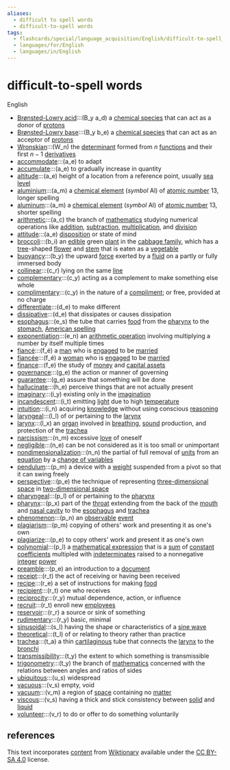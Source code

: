 ```yaml
---
aliases:
  - difficult to spell words
  - difficult-to-spell words
tags:
  - flashcards/special/language_acquisition/English/difficult-to-spell_words
  - languages/for/English
  - languages/in/English
---
```


# difficult-to-spell words

English

- [Brønsted-Lowry acid](https://en.wiktionary.org/wiki/Brønsted-Lowry_acid):::(B_y a_d) a [chemical species](../../../general/chemical%20species.md) that can act as a donor of [protons](../../../general/proton.md)
- [Brønsted-Lowry base](https://en.wiktionary.org/wiki/Brønsted-Lowry_base):::(B_y b_e) a [chemical species](../../../general/chemical%20species.md) that can act as an acceptor of [protons](../../../general/proton.md)
- [Wronskian](https://en.wiktionary.org/wiki/Wronskian):::(W_n) the [determinant](../../../general/deteriminant.md) formed from $n$ [functions](../../../general/function%20(mathematics).md) and their first $n - 1$ [derivatives](../../../general/derivative.md)
- [accommodate](https://en.wiktionary.org/wiki/accommodate):::(a_e) to adapt
- [accumulate](https://en.wiktionary.org/wiki/accumulate):::(a_e) to gradually increase in quantity
- [altitude](https://en.wiktionary.org/wiki/altitude):::(a_e) height of a location from a reference point, usually [sea level](../../../general/sea%20level.md)
- [aluminium](https://en.wiktionary.org/wiki/aluminium):::(a_m) a [chemical element](../../../general/chemical%20element.md) (_symbol_ Al) of [atomic number](../../../general/atomic%20number.md) 13, longer spelling
- [aluminum](https://en.wiktionary.org/wiki/aluminum):::(a_m) a [chemical element](../../../general/chemical%20element.md) (_symbol_ Al) of [atomic number](../../../general/atomic%20number.md) 13, shorter spelling
- [arithmetic](https://en.wiktionary.org/wiki/arithmetic):::(a_c) the branch of [mathematics](../../../general/mathematics.md) studying numerical operations like [addition](../../../general/addition.md), [subtraction](../../../general/subtraction.md), [multiplication](../../../general/multiplication.md), and [division](../../../general/division%20(mathematics).md)
- [attitude](https://en.wiktionary.org/wiki/attitude):::(a_e) [disposition](../../../general/disposition.md) or state of mind
- [broccoli](https://en.wiktionary.org/wiki/broccoli):::(b_i) an [edible](../../../general/edible.md) green [plant](../../../general/plant.md) in the [cabbage family](../../../general/Brassicaceae.md), which has a [tree](../../../general/tree.md)-shaped [flower](../../../general/flower.md) and [stem](../../../general/stalk.md) that is eaten as a [vegetable](../../../general/vegetable.md)
- [buoyancy](https://en.wiktionary.org/wiki/buoyancy):::(b_y) the upward [force](../../../general/force.md) exerted by a [fluid](../../../general/fluid.md) on a partly or fully immersed body
- [collinear](https://en.wiktionary.org/wiki/collinear):::(c_r) lying on the same [line](../../../general/line%20(geometry).md)
- [complementary](https://en.wiktionary.org/wiki/complementary):::(c_y) acting as a complement to make something else whole
- [complimentary](https://en.wiktionary.org/wiki/complimentary):::(c_y) in the nature of a [compliment](../../../general/compliment.md); or free, provided at no charge
- [differentiate](https://en.wiktionary.org/wiki/differentiate):::(d_e) to make different
- [dissipative](https://en.wiktionary.org/wiki/dissipative):::(d_e) that dissipates or causes dissipation
- [esophagus](https://en.wiktionary.org/wiki/esophagus):::(e_s) the tube that carries [food](../../../general/food.md) from the [pharynx](../../../general/pharynx.md) to the [stomach](../../../general/stomach.md), [American spelling](../../../general/American%20and%20British%20English%20spelling%20differences.md)
- [exponentiation](https://en.wiktionary.org/wiki/exponentiation):::(e_n) an [arithmetic operation](../../../general/arithmetic.md) involving multiplying a number by itself multiple times
- [fiancé](https://en.wiktionary.org/wiki/fiancé):::(f_é) a [man](../../../general/man.md) who is [engaged](../../../general/engagement.md) to be [married](../../../general/marriage.md)
- [fiancée](https://en.wiktionary.org/wiki/fiancée):::(f_é) a [woman](../../../general/woman.md) who is [engaged](../../../general/engagement.md) to be [married](../../../general/marriage.md)
- [finance](https://en.wiktionary.org/wiki/finance):::(f_e) the study of [money](../../../general/money.md) and [capital assets](../../../general/capital%20asset.md)
- [governance](https://en.wiktionary.org/wiki/governance):::(g_e) the action or manner of governing
- [guarantee](https://en.wiktionary.org/wiki/guarantee):::(g_e) assure that something will be done
- [hallucinate](https://en.wiktionary.org/wiki/hallucinate):::(h_e) perceive things that are not actually present
- [imaginary](https://en.wiktionary.org/wiki/imaginary):::(i_y) existing only in the [imagination](../../../general/imagination.md)
- [incandescent](https://en.wiktionary.org/wiki/incandescent):::(i_t) emitting [light](../../../general/light.md) due to high [temperature](../../../general/temperature.md)
- [intuition](https://en.wiktionary.org/wiki/intuition):::(i_n) acquiring [knowledge](../../../general/knowledge.md) without using conscious [reasoning](../../../general/reason.md)
- [laryngeal](https://en.wiktionary.org/wiki/laryngeal):::(l_l) of or pertaining to the [larynx](../../../general/larynx.md)
- [larynx](https://en.wiktionary.org/wiki/larynx):::(l_x) an [organ](../../../general/organ%20(anatomy).md) involved in [breathing](../../../general/breathing.md), [sound](../../../general/sound.md) production, and protection of the [trachea](../../../general/trachea.md)
- [narcissism](https://en.wiktionary.org/wiki/narcissism):::(n_m) excessive [love](../../../general/love.md) of oneself
- [negligible](https://en.wiktionary.org/wiki/negligible):::(n_e) can be not considered as it is too small or unimportant
- [nondimensionalization](https://en.wiktionary.org/wiki/nondimensionalization):::(n_n) the partial of full removal of [units](../../../general/unit%20of%20measurement.md) from an [equation](../../../general/equation.md) by a [change of variables](../../../general/change%20of%20variables.md)
- [pendulum](https://en.wiktionary.org/wiki/pendulum):::(p_m) a device with a [weight](../../../general/weight%20(object).md) suspended from a pivot so that it can swing freely
- [perspective](https://en.wiktionary.org/wiki/perspective):::(p_e) the technique of representing [three-dimensional space](../../../general/three-dimensional%20space.md) in [two-dimensional space](../../../general/two-dimensional%20space.md)
- [pharyngeal](https://en.wiktionary.org/wiki/pharyngeal):::(p_l) of or pertaining to the [pharynx](../../../general/pharynx.md)
- [pharynx](https://en.wiktionary.org/wiki/pharynx):::(p_x) part of the [throat](../../../general/throat.md) extending from the back of the [mouth](../../../general/mouth.md) and [nasal cavity](../../../general/nasal%20cavity.md) to the [esophagus](../../../general/esophagus.md) and [trachea](../../../general/trachea.md)
- [phenomenon](https://en.wiktionary.org/wiki/phenomenon):::(p_n) an [observable](../../../general/observable.md) [event](../../../general/event%20(philosophy).md)
- [plagiarism](https://en.wiktionary.org/wiki/plagiarism):::(p_m) copying of others' work and presenting it as one's own
- [plagiarize](https://en.wiktionary.org/wiki/plagiarize):::(p_e) to copy others' work and present it as one's own
- [polynomial](https://en.wiktionary.org/wiki/polynomial):::(p_l) a [mathematical expression](../../../general/expression%20(mathematics).md) that is a [sum](../../../general/summation.md) of [constant](../../../general/constant%20(mathematics).md) [coefficients](../../../general/coefficient.md) multipled with [indeterminates](../../../general/indeterminate%20(variable).md) raised to a nonnegative [integer](../../../general/integer.md) [power](../../../general/exponentiation.md)
- [preamble](https://en.wiktionary.org/wiki/preamble):::(p_e) an introduction to a [document](../../../general/document.md)
- [receipt](https://en.wiktionary.org/wiki/receipt):::(r_t) the act of receiving or having been received
- [recipe](https://en.wiktionary.org/wiki/recipe):::(r_e) a set of instructions for making [food](../../../general/food.md)
- [recipient](https://en.wiktionary.org/wiki/recipient):::(r_t) one who receives
- [reciprocity](https://en.wiktionary.org/wiki/reciprocity):::(r_y) mutual dependence, action, or influence
- [recruit](https://en.wiktionary.org/wiki/recruit):::(r_t) enroll new [employees](../../../general/employment.md#employee)
- [reservoir](https://en.wiktionary.org/wiki/reservoir):::(r_r) a source or sink of something
- [rudimentary](https://en.wiktionary.org/wiki/rudimentary):::(r_y) basic, minimal
- [sinusoidal](https://en.wiktionary.org/wiki/sinusoidal):::(s_l) having the shape or characteristics of a [sine wave](../../../general/sine%20wave.md)
- [theoretical](https://en.wiktionary.org/wiki/theoretical):::(t_l) of or relating to theory rather than practice
- [trachea](https://en.wiktionary.org/wiki/trachea):::(t_a) a thin [cartilaginous](../../../general/cartilage.md) tube that connects the [larynx](../../../general/larynx.md) to the [bronchi](../../../general/bronchus.md)
- [transmissibility](https://en.wiktionary.org/wiki/transmissibility):::(t_y) the extent to which something is transmissible
- [trigonometry](https://en.wiktionary.org/wiki/trigonometry):::(t_y) the branch of [mathematics](../../../general/mathematics.md) concerned with the relations between angles and ratios of sides
- [ubiquitous](https://en.wiktionary.org/wiki/ubiquitous):::(u_s) widespread
- [vacuous](https://en.wiktionary.org/wiki/vacuous):::(v_s) empty, void
- [vacuum](https://en.wiktionary.org/wiki/vacuum):::(v_m) a region of [space](../../../general/space.md) containing no [matter](../../../general/matter.md)
- [viscous](https://en.wiktionary.org/wiki/viscous):::(v_s) having a thick and stick consistency between [solid](../../../general/solid.md) and [liquid](../../../general/liquid.md)
- [volunteer](https://en.wiktionary.org/wiki/volunteer):::(v_r) to do or offer to do something voluntarily

## references

This text incorporates [content](https://en.wiktionary.org/) from [Wiktionary](../../../general/Wiktionary.md) available under the [CC BY-SA 4.0](https://creativecommons.org/licenses/by-sa/4.0/) license.
